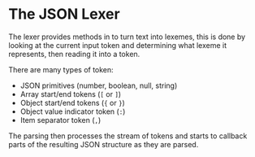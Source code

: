 # The JSON Lexer

The lexer provides methods in to turn text into lexemes, this is done by looking at the
current input token and determining what lexeme it represents, then reading it into a
token.

There are many types of token:

- JSON primitives (number, boolean, null, string)
- Array start/end tokens (`[` or `]`)
- Object start/end tokens (`{` or `}`)
- Object value indicator token (`:`)
- Item separator token (`,`)

The parsing then processes the stream of tokens and starts to callback parts of the resulting
JSON structure as they are parsed.
